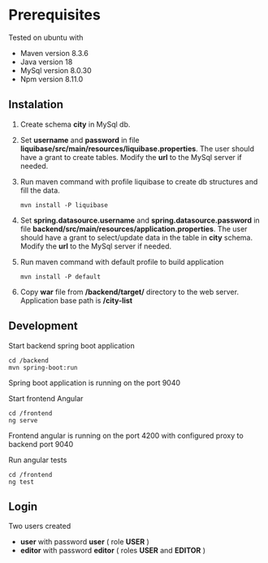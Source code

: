 # Prerequisites
Tested on ubuntu with 
* Maven version 8.3.6
* Java version 18
* MySql version 8.0.30
* Npm version 8.11.0

## Instalation

1. Create schema __city__ in MySql db.
   
2. Set __username__ and __password__ in file __liquibase/src/main/resources/liquibase.properties__. The user should have a grant to create tables. Modify the __url__ to the MySql server if needed.
   
3. Run maven command with profile liquibase to create db structures and fill the data.

    ```mvn install -P liquibase```

4. Set __spring.datasource.username__ and __spring.datasource.password__ in file __backend/src/main/resources/application.properties__. The user should have a grant to select/update data in the table in __city__ schema. Modify the __url__ to the MySql server if needed.
   
5. Run maven command with default profile to build application

   ```mvn install -P default```

6. Copy __war__ file from __/backend/target/__ directory to the web server. Application base path is __/city-list__

## Development

Start backend spring boot application
```aidl
cd /backend
mvn spring-boot:run
```

Spring boot application is running on the port 9040

Start frontend Angular
```aidl
cd /frontend
ng serve
```
Frontend angular is running on the port 4200 with configured proxy to backend port 9040 

Run angular tests

```aidl
cd /frontend
ng test
```

## Login

Two users created
* __user__ with password __user__ ( role __USER__ )
* __editor__ with password __editor__ ( roles __USER__ and __EDITOR__ )
